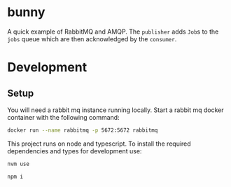 # bunny

A quick example of RabbitMQ and AMQP. The `publisher` adds `Job`s to the `jobs`
queue which are then acknowledged by the `consumer`.

# Development

## Setup

You will need a rabbit mq instance running locally. Start a rabbit mq docker
container with the following command:

```bash
docker run --name rabbitmq -p 5672:5672 rabbitmq
```

This project runs on node and typescript. To install the required dependencies
and types for development use:

```bash
nvm use

npm i
```
